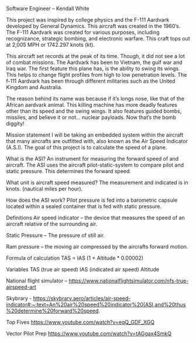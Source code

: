 Software Engineer – Kendall White

This project was inspired by college physics and the F-111 Aardvark developed by General Dynamics.
	This aircraft was created in the 1960’s. The F-111 Aardvark was created for various purposes, including recognizance, strategic bombing, and electronic warfare.  This craft tops out at 2,005 MPH or 1742.297 knots (kt). 

This aircraft set records at the peak of its time. Though, it did not see a lot of combat missions. The Aardvark has been to Vietnam, the gulf war and Iraq war. The first feature this plane has, is the ability to swing its wings. This helps to change flight profiles from high to low penetration levels. The f-111 Aardvark has been through different militaries such as the United Kingdom and Australia. 

The reason behind its name was because if it’s longs nose, like that of the African aardvark animal. This killing machine has more deadly features other than its speed and the swing wings. It also features guided bombs, missiles, and believe it or not… nuclear payloads. Now that’s the bomb diggity!

Mission statement
I will be taking an embedded system within the aircraft that many aircrafts are outfitted with, also known as the Air Speed Indicator (A.S.I).  The goal of this project is to calculate the speed of a plane.

What is the ASI? 
	An instrument for measuring the forward speed of and aircraft. The ASI uses the aircraft pilot-static-system to compare pilot and static pressure. This determines the forward speed. 

What unit is aircraft speed measured?
	The measurement and indicated is in knots. (nautical miles per hour).

How does the ASI work?
	Pilot pressure is fed into a barometric capsule located within a sealed container that is fed with static pressure.

Definitions
Air speed indicator – the device that measures the speed of an aircraft relative of the surrounding air. 

Static Pressure – The pressure of still air.

Ram pressure – the moving air compressed by the aircrafts forward motion.
 

Formula of calculation
TAS = IAS (1 + Altitude * 0.00002)


Variables
TAS (true air speed)
IAS (indicated air speed)
Altitude

National flight simulator – 
https://www.nationalflightsimulator.com/nfs-true-airspeed-art

Skybrary -
https://skybrary.aero/articles/air-speed-indicator#:~:text=An%20air%20speed%20indicator%20(ASI,and%20thus%20determine%20forward%20speed.

Top Fives 
https://www.youtube.com/watch?v=eqQ_GDF_XGQ
 
Vector Pilot Prep https://www.youtube.com/watch?v=tAGgax4SmkQ


